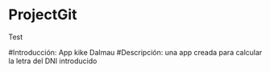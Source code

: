 # ProjectGit
Test

#Introducción: App kike Dalmau
#Descripción: una app creada para calcular la letra del DNI introducido

